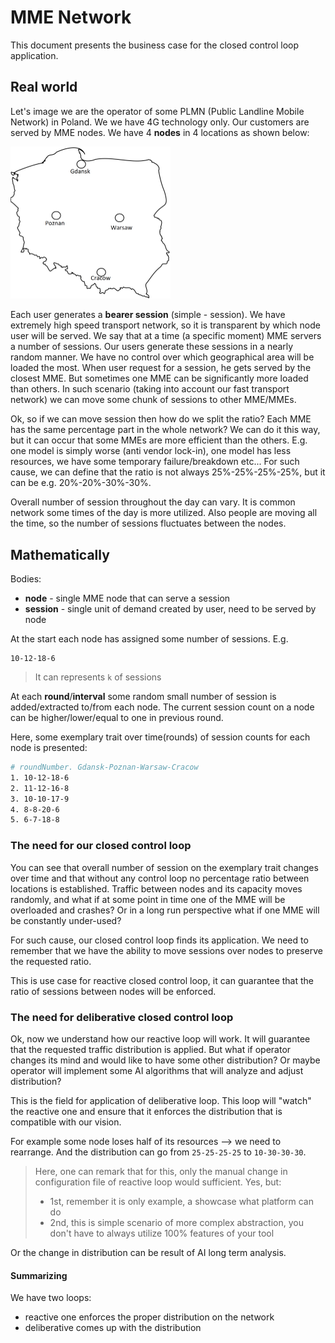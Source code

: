 # MME Network
This document presents the business case for the closed control loop application.
## Real world 

Let's image we are the operator of some PLMN (Public Landline Mobile Network) in Poland. We we have 4G technology only. Our customers are served by MME nodes. We have 4 **nodes** in 4 locations as shown below: 

<img src="img/1.png" style="zoom:25%;" />

Each user generates a **bearer session** (simple - session). We have extremely high speed transport network, so it is transparent by which node user will be served. We say that at a time (a specific moment) MME servers a number of sessions. Our users generate these sessions in a nearly random manner. We have no control over which geographical area will be loaded the most. When user request for a session, he gets served by the closest MME. But sometimes one MME can be significantly more loaded than others. In such scenario (taking into account our fast transport network) we can move some chunk of sessions to other MME/MMEs. 

Ok, so if we can move session then how do we split the ratio? Each MME has the same percentage part in the whole network? We can do it this way, but it can occur that some MMEs are more efficient than the others. E.g. one model is simply worse (anti vendor lock-in), one model has less resources, we have some temporary failure/breakdown etc... For such cause, we can define that the ratio is not always 25%-25%-25%-25%, but it can be e.g. 20%-20%-30%-30%. 

Overall number of session throughout the day can vary. It is common network some times of the day is more utilized. Also people are moving all the time, so the number of sessions fluctuates between the nodes.

## Mathematically

Bodies:
- **node** - single MME node that can serve a session
- **session** - single unit of demand created by user, need to be served by node

At the start each node has assigned some number of sessions. E.g. 
```
10-12-18-6
```
> It can represents `k` of sessions

At each **round**/**interval** some random small number of session is added/extracted to/from each node. The current session count on a node can be higher/lower/equal to one in previous round.

Here, some exemplary trait over time(rounds) of session counts for each node is presented:
```sh
# roundNumber. Gdansk-Poznan-Warsaw-Cracow
1. 10-12-18-6
2. 11-12-16-8
3. 10-10-17-9
4. 8-8-20-6
5. 6-7-18-8
```

### The need for our closed control loop

You can see that overall number of session on the exemplary trait changes over time and that without any control loop no percentage ratio between locations is established. Traffic between nodes and its capacity moves randomly, and what if at some point in time one of the MME will be overloaded and crashes? Or in a long run perspective what if  one MME will be constantly under-used?

For such cause, our closed control loop finds its application. We need to remember that we have the ability to move sessions over nodes to preserve the requested ratio.

This is use case for reactive closed control loop, it can guarantee that the ratio of sessions between nodes will be enforced.

### The need for deliberative closed control loop

Ok, now we understand how our reactive loop will work. It will guarantee that the requested traffic distribution is applied. But what if operator changes its mind and would like to have some other distribution? Or maybe operator will implement some AI algorithms that will analyze and adjust distribution?

This is the field for application of deliberative loop. This loop will "watch" the reactive one and ensure that it enforces the distribution that is compatible with our vision.

For example some node loses half of its resources --> we need to rearrange. And the distribution can go from `25-25-25-25` to `10-30-30-30`.

> Here, one can remark that for this, only the manual change in configuration file of reactive loop would sufficient. Yes, but:
> - 1st, remember it is only example, a showcase what platform can do
> - 2nd, this is simple scenario of more complex abstraction, you don't have to always utilize 100% features of your tool

Or the change in distribution can be result of AI long term analysis.

#### Summarizing

We have two loops:
- reactive one enforces the proper distribution on the network
- deliberative comes up with the distribution 